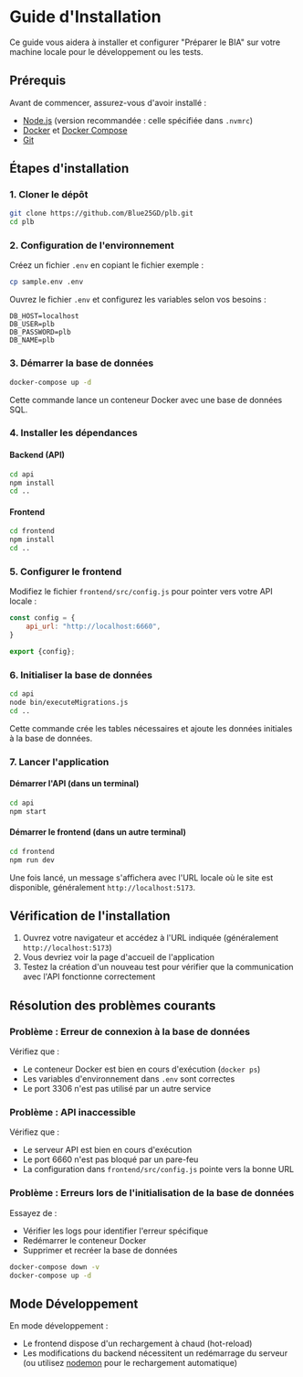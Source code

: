 # Guide d'Installation

Ce guide vous aidera à installer et configurer "Préparer le BIA" sur votre machine locale pour le développement ou les tests.

## Prérequis

Avant de commencer, assurez-vous d'avoir installé :

- [Node.js](https://nodejs.org/) (version recommandée : celle spécifiée dans `.nvmrc`)
- [Docker](https://www.docker.com/) et [Docker Compose](https://docs.docker.com/compose/)
- [Git](https://git-scm.com/)

## Étapes d'installation

### 1. Cloner le dépôt

```bash
git clone https://github.com/Blue25GD/plb.git
cd plb
```

### 2. Configuration de l'environnement

Créez un fichier `.env` en copiant le fichier exemple :

```bash
cp sample.env .env
```

Ouvrez le fichier `.env` et configurez les variables selon vos besoins :

```
DB_HOST=localhost
DB_USER=plb
DB_PASSWORD=plb
DB_NAME=plb
```

### 3. Démarrer la base de données

```bash
docker-compose up -d
```

Cette commande lance un conteneur Docker avec une base de données SQL.

### 4. Installer les dépendances

#### Backend (API)

```bash
cd api
npm install
cd ..
```

#### Frontend

```bash
cd frontend
npm install
cd ..
```

### 5. Configurer le frontend

Modifiez le fichier `frontend/src/config.js` pour pointer vers votre API locale :

```javascript
const config = {
    api_url: "http://localhost:6660",
}

export {config};
```

### 6. Initialiser la base de données

```bash
cd api
node bin/executeMigrations.js
cd ..
```

Cette commande crée les tables nécessaires et ajoute les données initiales à la base de données.

### 7. Lancer l'application

#### Démarrer l'API (dans un terminal)

```bash
cd api
npm start
```

#### Démarrer le frontend (dans un autre terminal)

```bash
cd frontend
npm run dev
```

Une fois lancé, un message s'affichera avec l'URL locale où le site est disponible, généralement `http://localhost:5173`.

## Vérification de l'installation

1. Ouvrez votre navigateur et accédez à l'URL indiquée (généralement `http://localhost:5173`)
2. Vous devriez voir la page d'accueil de l'application
3. Testez la création d'un nouveau test pour vérifier que la communication avec l'API fonctionne correctement

## Résolution des problèmes courants

### Problème : Erreur de connexion à la base de données

Vérifiez que :
- Le conteneur Docker est bien en cours d'exécution (`docker ps`)
- Les variables d'environnement dans `.env` sont correctes
- Le port 3306 n'est pas utilisé par un autre service

### Problème : API inaccessible

Vérifiez que :
- Le serveur API est bien en cours d'exécution
- Le port 6660 n'est pas bloqué par un pare-feu
- La configuration dans `frontend/src/config.js` pointe vers la bonne URL

### Problème : Erreurs lors de l'initialisation de la base de données

Essayez de :
- Vérifier les logs pour identifier l'erreur spécifique
- Redémarrer le conteneur Docker
- Supprimer et recréer la base de données

```bash
docker-compose down -v
docker-compose up -d
```

## Mode Développement

En mode développement :
- Le frontend dispose d'un rechargement à chaud (hot-reload)
- Les modifications du backend nécessitent un redémarrage du serveur (ou utilisez [nodemon](https://nodemon.io/) pour le rechargement automatique) 